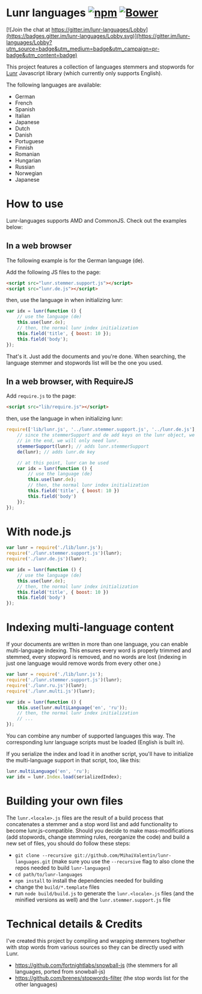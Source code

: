 Lunr languages [![npm](https://img.shields.io/npm/v/lunr-languages.svg)](https://www.npmjs.com/package/lunr-languages) [![Bower](https://img.shields.io/bower/v/lunr-languages.svg)]()
==============

[![Join the chat at https://gitter.im/lunr-languages/Lobby](https://badges.gitter.im/lunr-languages/Lobby.svg)](https://gitter.im/lunr-languages/Lobby?utm_source=badge&utm_medium=badge&utm_campaign=pr-badge&utm_content=badge)

This project features a collection of languages stemmers and stopwords for [Lunr](http://lunrjs.com/) Javascript library (which currently only supports English).

The following languages are available:

* German
* French
* Spanish
* Italian
* Japanese
* Dutch
* Danish
* Portuguese
* Finnish
* Romanian
* Hungarian
* Russian
* Norwegian
* Japanese

# How to use

Lunr-languages supports AMD and CommonJS. Check out the examples below:

## In a web browser

The following example is for the German language (de).

Add the following JS files to the page:

```html
<script src="lunr.stemmer.support.js"></script>
<script src="lunr.de.js"></script>
```

then, use the language in when initializing lunr:

```javascript
var idx = lunr(function () {
    // use the language (de)
    this.use(lunr.de);
    // then, the normal lunr index initialization
    this.field('title', { boost: 10 });
    this.field('body');
});
```

That's it. Just add the documents and you're done. When searching, the language stemmer and stopwords list will be the one you used.

## In a web browser, with RequireJS

Add `require.js` to the page:

```html
<script src="lib/require.js"></script>
```

then, use the language in when initializing lunr:

```javascript
require(['lib/lunr.js', '../lunr.stemmer.support.js', '../lunr.de.js'], function(lunr, stemmerSupport, de) {
    // since the stemmerSupport and de add keys on the lunr object, we'll pass it as reference to them
    // in the end, we will only need lunr.
    stemmerSupport(lunr); // adds lunr.stemmerSupport
    de(lunr); // adds lunr.de key

    // at this point, lunr can be used
    var idx = lunr(function () {
        // use the language (de)
        this.use(lunr.de);
        // then, the normal lunr index initialization
        this.field('title', { boost: 10 })
        this.field('body')
    });
});
```

# With node.js

```javascript
var lunr = require('./lib/lunr.js');
require('./lunr.stemmer.support.js')(lunr);
require('./lunr.de.js')(lunr);

var idx = lunr(function () {
    // use the language (de)
    this.use(lunr.de);
    // then, the normal lunr index initialization
    this.field('title', { boost: 10 })
    this.field('body')
});
```

# Indexing multi-language content

If your documents are written in more than one language, you can enable multi-language indexing. This ensures every word is properly trimmed and stemmed, every stopword is removed, and no words are lost (indexing in just one language would remove words from every other one.)

```javascript
var lunr = require('./lib/lunr.js');
require('./lunr.stemmer.support.js')(lunr);
require('./lunr.ru.js')(lunr);
require('./lunr.multi.js')(lunr);

var idx = lunr(function () {
    this.use(lunr.multiLanguage('en', 'ru'));
    // then, the normal lunr index initialization
    // ...
});
```

You can combine any number of supported languages this way. The corresponding lunr language scripts must be loaded (English is built in).

If you serialize the index and load it in another script, you'll have to initialize the multi-language support in that script, too, like this:

```javascript
lunr.multiLanguage('en', 'ru');
var idx = lunr.Index.load(serializedIndex);
```

# Building your own files

The `lunr.<locale>.js` files are the result of a build process that concatenates a stemmer and a stop word list and add functionality to become lunr.js-compatible.
Should you decide to make mass-modifications (add stopwords, change stemming rules, reorganize the code) and build a new set of files, you should do follow these steps:

* `git clone --recursive git://github.com/MihaiValentin/lunr-languages.git` (make sure you use the `--recursive` flag to also clone the repos needed to build `lunr-languages`)
* `cd path/to/lunr-languages`
* `npm install` to install the dependencies needed for building
* change the `build/*.template` files
* run `node build/build.js` to generate the `lunr.<locale>.js` files (and the minified versions as well) and the `lunr.stemmer.support.js` file

# Technical details & Credits

I've created this project by compiling and wrapping stemmers toghether with stop words from various sources so they can be directly used with Lunr.

*   <https://github.com/fortnightlabs/snowball-js> (the stemmers for all languages, ported from snowball-js)
*   <https://github.com/brenes/stopwords-filter> (the stop words list for the other languages)
